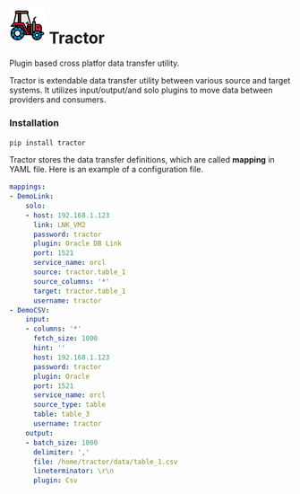 # ![Tractor](tractor.png) Tractor

Plugin based cross platfor data transfer utility.

Tractor is extendable data transfer utility between various source and target systems.
It utilizes input/output/and solo plugins to move data between providers and consumers.

### Installation

`pip install tractor`

Tractor stores the data transfer definitions, which are called **mapping** in YAML file.
Here is an example of a configuration file.
```yml
mappings:
- DemoLink:
    solo:
    - host: 192.168.1.123
      link: LNK_VM2
      password: tractor
      plugin: Oracle DB Link
      port: 1521
      service_name: orcl
      source: tractor.table_1
      source_columns: '*'
      target: tractor.table_1
      username: tractor
- DemoCSV:
    input:
    - columns: '*'
      fetch_size: 1000
      hint: ''
      host: 192.168.1.123
      password: tractor
      plugin: Oracle
      port: 1521
      service_name: orcl
      source_type: table
      table: table_3
      username: tractor
    output:
    - batch_size: 1000
      delimiter: ','
      file: /home/tractor/data/table_1.csv
      lineterminator: \r\n
      plugin: Csv
```


